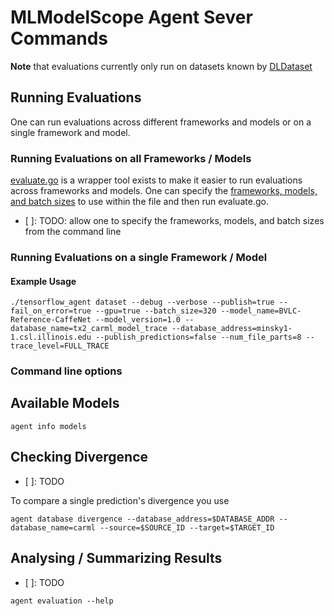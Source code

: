 # MLModelScope Agent Sever Commands

**Note** that evaluations currently only run on datasets known by [DLDataset](https://github.com/rai-project/dldataset)

## Running Evaluations

One can run evaluations across different frameworks and models or on a single framework and model.

### Running Evaluations on all Frameworks / Models

[evaluate.go](https://github.com/c3sr/dlframework/blob/master/framework/cmd/server/run/evaluate.go) is a wrapper tool exists to make it easier to run evaluations across frameworks and models.
One can specify the [frameworks, models, and batch sizes](https://github.com/c3sr/dlframework/blob/master/framework/cmd/server/evaluate.go#L31-L72) to use within the file and then run evaluate.go.

- [ ]: TODO: allow one to specify the frameworks, models, and batch sizes from the command line

### Running Evaluations on a single Framework / Model

#### Example Usage

```{sh}
./tensorflow_agent dataset --debug --verbose --publish=true --fail_on_error=true --gpu=true --batch_size=320 --model_name=BVLC-Reference-CaffeNet --model_version=1.0 --database_name=tx2_carml_model_trace --database_address=minsky1-1.csl.illinois.edu --publish_predictions=false --num_file_parts=8 --trace_level=FULL_TRACE
```

### Command line options

## Available Models

```
agent info models
```

## Checking Divergence

- [ ]: TODO

To compare a single prediction's divergence you use

```
agent database divergence --database_address=$DATABASE_ADDR --database_name=carml --source=$SOURCE_ID --target=$TARGET_ID
```

## Analysing / Summarizing Results

- [ ]: TODO

```
agent evaluation --help
```
